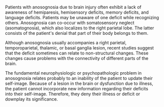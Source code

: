 Patients with anosognosia due to brain injury often exhibit a lack of awareness of hemiparesis, hemisensory deficits, memory deficits, and language deficits. Patients may be unaware of one deficit while recognizing others. Anosognosia can co-occur with somatosensory neglect (asomatognosia), which also localizes to the right parietal lobe. The latter consists of the patient's denial that part of their body belongs to them.

Although anosognosia usually accompanies a right parietal, temporoparietal, thalamic, or basal ganglia lesion, recent studies suggest that the deficit sometimes can relate to non-structural changes. These changes cause problems with the connectivity of different parts of the brain.

The fundamental neurophysiologic or psychopathologic problem in anosognosia relates probably to an inability of the patient to update their self-image. Because of a lesion in the brain or dysfunction due to illness, the patient cannot incorporate new information regarding their deficits into their self-image. Therefore, they deny their illness or deficit or downplay its significance.